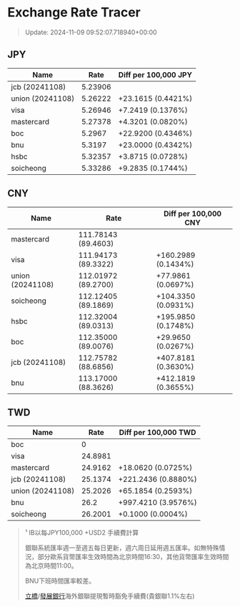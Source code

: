 # Exchange Rate Tracer

> Update: 2024-11-09 09:52:07.718940+00:00

## JPY

| Name             |    Rate | Diff per 100,000 JPY   |
|------------------|---------|------------------------|
| jcb (20241108)   | 5.23906 |                        |
| union (20241108) | 5.26222 | +23.1615 (0.4421%)     |
| visa             | 5.26946 | +7.2419 (0.1376%)      |
| mastercard       | 5.27378 | +4.3201 (0.0820%)      |
| boc              | 5.2967  | +22.9200 (0.4346%)     |
| bnu              | 5.3197  | +23.0000 (0.4342%)     |
| hsbc             | 5.32357 | +3.8715 (0.0728%)      |
| soicheong        | 5.33286 | +9.2835 (0.1744%)      |

## CNY

| Name             | Rate                | Diff per 100,000 CNY   |
|------------------|---------------------|------------------------|
| mastercard       | 111.78143	(89.4603) |                        |
| visa             | 111.94173	(89.3322) | +160.2989 (0.1434%)    |
| union (20241108) | 112.01972	(89.2700) | +77.9861 (0.0697%)     |
| soicheong        | 112.12405	(89.1869) | +104.3350 (0.0931%)    |
| hsbc             | 112.32004	(89.0313) | +195.9850 (0.1748%)    |
| boc              | 112.35000	(89.0076) | +29.9650 (0.0267%)     |
| jcb (20241108)   | 112.75782	(88.6856) | +407.8181 (0.3630%)    |
| bnu              | 113.17000	(88.3626) | +412.1819 (0.3655%)    |

## TWD

| Name             |    Rate | Diff per 100,000 TWD   |
|------------------|---------|------------------------|
| boc              |  0      |                        |
| visa             | 24.8981 |                        |
| mastercard       | 24.9162 | +18.0620 (0.0725%)     |
| jcb (20241108)   | 25.1374 | +221.2436 (0.8880%)    |
| union (20241108) | 25.2026 | +65.1854 (0.2593%)     |
| bnu              | 26.2    | +997.4210 (3.9576%)    |
| soicheong        | 26.2001 | +0.1000 (0.0004%)      |


> ¹ IB以每JPY100,000 +USD2 手續費計算
>
> 銀聯系統匯率週一至週五每日更新，週六周日延用週五匯率。如無特殊情況，部分歐系貨幣匯率生效時間為北京時間16:30，其他貨幣匯率生效時間為北京時間11:00。
>
> BNU下班時間匯率較差。
>
> [立橋](https://www.wlbank.com.mo/uploads/ueditor/file/20181211/1544536513900230.pdf)/[發展銀行](https://www.mdb.com.mo/Service_Charges_20230728.pdf)海外銀聯提現暫時豁免手續費(貴銀聯1.1%左右)

